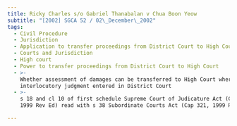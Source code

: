 ```yaml
---
title: Ricky Charles s/o Gabriel Thanabalan v Chua Boon Yeow
subtitle: "[2002] SGCA 52 / 02\_December\_2002"
tags:
  - Civil Procedure
  - Jurisdiction
  - Application to transfer proceedings from District Court to High Court
  - Courts and Jurisdiction
  - High court
  - Power to transfer proceedings from District Court to High Court
  - >-
    Whether assessment of damages can be transferred to High Court where
    interlocutory judgment entered in District Court
  - >-
    s 18 and cl 10 of first schedule Supreme Court of Judicature Act (Cap 322,
    1999 Rev Ed) read with s 38 Subordinate Courts Act (Cap 321, 1999 Rev Ed)

---
```


